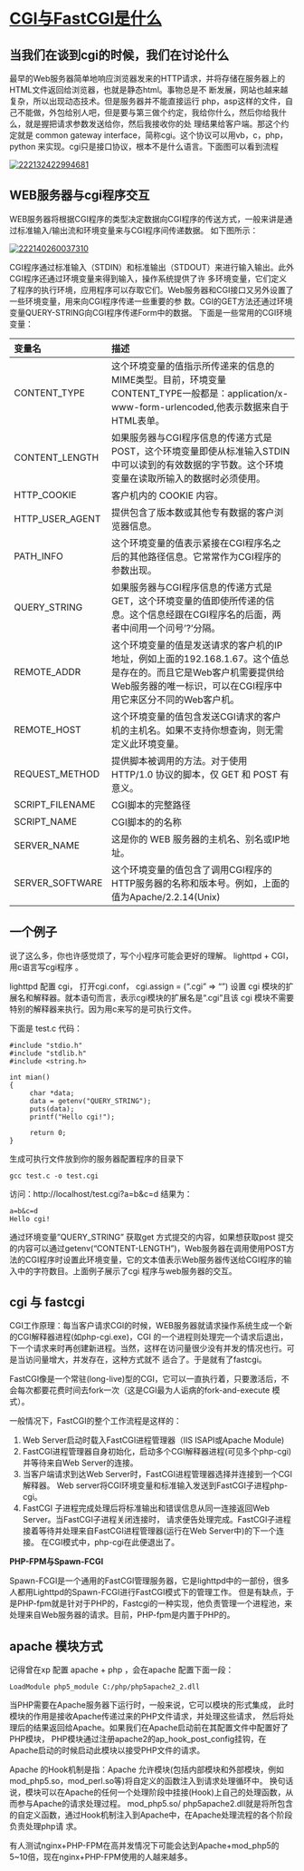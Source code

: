 # [CGI与FastCGI是什么](http://imhuchao.com/517.html)

## 当我们在谈到cgi的时候，我们在讨论什么

 最早的Web服务器简单地响应浏览器发来的HTTP请求，并将存储在服务器上的HTML文件返回给浏览器，也就是静态html。事物总是不 断发展，网站也越来越复杂，所以出现动态技术。但是服务器并不能直接运行 php，asp这样的文件，自己不能做，外包给别人吧，但是要与第三做个约定，我给你什么，然后你给我什么，就是握把请求参数发送给你，然后我接收你的处 理结果给客户端。那这个约定就是 common gateway interface，简称cgi。这个协议可以用vb，c，php，python 来实现。cgi只是接口协议，根本不是什么语言。下面图可以看到流程

[![222132422994681](http://imhuchao.com/wp-content/uploads/2015/12/222132422994681-300x194.gif)](http://imhuchao.com/wp-content/uploads/2015/12/222132422994681.gif)

## WEB服务器与cgi程序交互

WEB服务器将根据CGI程序的类型决定数据向CGI程序的传送方式，一般来讲是通过标准输入/输出流和环境变量来与CGI程序间传递数据。 如下图所示：

[![222140260037310](http://imhuchao.com/wp-content/uploads/2015/12/222140260037310-300x171.gif)](http://imhuchao.com/wp-content/uploads/2015/12/222140260037310.gif)

CGI程序通过标准输入（STDIN）和标准输出（STDOUT）来进行输入输出。此外CGI程序还通过环境变量来得到输入，操作系统提供了许 多环境变量，它们定义了程序的执行环境，应用程序可以存取它们。Web服务器和CGI接口又另外设置了一些环境变量，用来向CGI程序传递一些重要的参 数。CGI的GET方法还通过环境变量QUERY-STRING向CGI程序传递Form中的数据。 下面是一些常用的CGI环境变量：

| 变量名          | 描述                                                         |
| :-------------- | :----------------------------------------------------------- |
| CONTENT_TYPE    | 这个环境变量的值指示所传递来的信息的MIME类型。目前，环境变量CONTENT_TYPE一般都是：application/x-www-form-urlencoded,他表示数据来自于HTML表单。 |
| CONTENT_LENGTH  | 如果服务器与CGI程序信息的传递方式是POST，这个环境变量即使从标准输入STDIN中可以读到的有效数据的字节数。这个环境变量在读取所输入的数据时必须使用。 |
| HTTP_COOKIE     | 客户机内的 COOKIE 内容。                                     |
| HTTP_USER_AGENT | 提供包含了版本数或其他专有数据的客户浏览器信息。             |
| PATH_INFO       | 这个环境变量的值表示紧接在CGI程序名之后的其他路径信息。它常常作为CGI程序的参数出现。 |
| QUERY_STRING    | 如果服务器与CGI程序信息的传递方式是GET，这个环境变量的值即使所传递的信息。这个信息经跟在CGI程序名的后面，两者中间用一个问号’?’分隔。 |
| REMOTE_ADDR     | 这个环境变量的值是发送请求的客户机的IP地址，例如上面的192.168.1.67。这个值总是存在的。而且它是Web客户机需要提供给Web服务器的唯一标识，可以在CGI程序中用它来区分不同的Web客户机。 |
| REMOTE_HOST     | 这个环境变量的值包含发送CGI请求的客户机的主机名。如果不支持你想查询，则无需定义此环境变量。 |
| REQUEST_METHOD  | 提供脚本被调用的方法。对于使用 HTTP/1.0 协议的脚本，仅 GET 和 POST 有意义。 |
| SCRIPT_FILENAME | CGI脚本的完整路径                                            |
| SCRIPT_NAME     | CGI脚本的的名称                                              |
| SERVER_NAME     | 这是你的 WEB 服务器的主机名、别名或IP地址。                  |
| SERVER_SOFTWARE | 这个环境变量的值包含了调用CGI程序的HTTP服务器的名称和版本号。例如，上面的值为Apache/2.2.14(Unix) |

## 一个例子

说了这么多，你也许感觉烦了，写个小程序可能会更好的理解。 lighttpd + CGI，用c语言写cgi程序 。

lighttpd 配置 cgi， 打开cgi.conf， cgi.assign = (“.cgi” => “”) 设置 cgi 模块的扩展名和解释器。就本语句而言，表示cgi模块的扩展名是“.cgi”且该 cgi 模块不需要特别的解释器来执行。因为用c来写的是可执行文件。

下面是 test.c 代码：

```
#include "stdio.h"
#include "stdlib.h"
#include <string.h>

int mian()
{
     char *data;
     data = getenv("QUERY_STRING");
     puts(data);
     printf("Hello cgi!");

     return 0;
}
```

生成可执行文件放到你的服务器配置程序的目录下

```
gcc test.c -o test.cgi
```

访问：http://localhost/test.cgi?a=b&c=d 结果为：

```
a=b&c=d
Hello cgi!
```

通过环境变量”QUERY_STRING” 获取get 方式提交的内容，如果想获取post 提交的内容可以通过getenv(“CONTENT-LENGTH”)，Web服务器在调用使用POST方法的CGI程序时设置此环境变量，它的文本值表示Web服务器传送给CGI程序的输入中的字符数目。上面例子展示了cgi 程序与web服务器的交互。

## cgi 与 fastcgi

CGI工作原理：每当客户请求CGI的时候，WEB服务器就请求操作系统生成一个新的CGI解释器进程(如php-cgi.exe)，CGI 的一个进程则处理完一个请求后退出，下一个请求来时再创建新进程。当然，这样在访问量很少没有并发的情况也行。可是当访问量增大，并发存在，这种方式就不 适合了。于是就有了fastcgi。

FastCGI像是一个常驻(long-live)型的CGI，它可以一直执行着，只要激活后，不会每次都要花费时间去fork一次（这是CGI最为人诟病的fork-and-execute 模式）。

一般情况下，FastCGI的整个工作流程是这样的：

1. Web Server启动时载入FastCGI进程管理器（IIS ISAPI或Apache Module)
2. FastCGI进程管理器自身初始化，启动多个CGI解释器进程(可见多个php-cgi)并等待来自Web Server的连接。
3. 当客户端请求到达Web Server时，FastCGI进程管理器选择并连接到一个CGI解释器。 Web server将CGI环境变量和标准输入发送到FastCGI子进程php-cgi。
4.  FastCGI 子进程完成处理后将标准输出和错误信息从同一连接返回Web Server。当FastCGI子进程关闭连接时， 请求便告处理完成。FastCGI子进程接着等待并处理来自FastCGI进程管理器(运行在Web Server中)的下一个连接。 在CGI模式中，php-cgi在此便退出了。

**PHP-FPM与Spawn-FCGI**

Spawn-FCGI是一个通用的FastCGI管理服务器，它是lighttpd中的一部份，很多人都用Lighttpd的Spawn-FCGI进行FastCGI模式下的管理工作。 但是有缺点，于是PHP-fpm就是针对于PHP的，Fastcgi的一种实现，他负责管理一个进程池，来处理来自Web服务器的请求。目前，PHP-fpm是内置于PHP的。

## apache 模块方式

记得曾在xp 配置 apache + php ，会在apache 配置下面一段：

```
LoadModule php5_module C:/php/php5apache2_2.dll
```

当PHP需要在Apache服务器下运行时，一般来说，它可以模块的形式集成， 此时模块的作用是接收Apache传递过来的PHP文件请求，并处理这些请求， 然后将处理后的结果返回给Apache。如果我们在Apache启动前在其配置文件中配置好了PHP模块， PHP模块通过注册apache2的ap_hook_post_config挂钩，在Apache启动的时候启动此模块以接受PHP文件的请求。

Apache 的Hook机制是指：Apache 允许模块(包括内部模块和外部模块，例如mod_php5.so，mod_perl.so等)将自定义的函数注入到请求处理循环中。 换句话说，模块可以在Apache的任何一个处理阶段中挂接(Hook)上自己的处理函数，从而参与Apache的请求处理过程。 mod_php5.so/ php5apache2.dll就是将所包含的自定义函数，通过Hook机制注入到Apache中，在Apache处理流程的各个阶段负责处理php请 求。

有人测试nginx+PHP-FPM在高并发情况下可能会达到Apache+mod_php5的5~10倍，现在nginx+PHP-FPM使用的人越来越多。